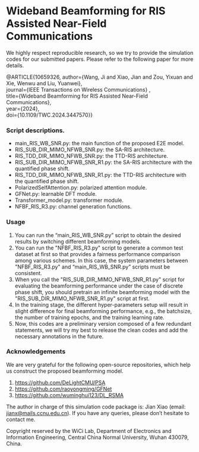 # Wideband Beamforming for RIS Assisted Near-Field Communications

We highly respect reproducible research, so we try to provide the simulation codes for our submitted papers. Please refer to the following paper for more details.

@ARTICLE{10659326,
  author={Wang, Ji and Xiao, Jian and Zou, Yixuan and Xie, Wenwu and Liu, Yuanwei},<br/>
  journal={IEEE Transactions on Wireless Communications} ,<br/>
  title={Wideband Beamforming for RIS Assisted Near-Field Communications},<br/>
  year={2024},<br/>
  doi={10.1109/TWC.2024.3447570}}


### Script descriptions.

* main_RIS_WB_SNR.py: the main function of the proposed E2E model.<br/>
* RIS_SUB_DIR_MIMO_NFWB_SNR.py: the SA-RIS architecture.<br/>
* RIS_TDD_DIR_MIMO_NFWB_SNR.py: the TTD-RIS architecture.<br/>
* RIS_SUB_DIR_MIMO_NFWB_SNR_R1.py: the SA-RIS architecture with the quantified phase shift.<br/>
* RIS_TDD_DIR_MIMO_NFWB_SNR_R1.py: the TTD-RIS architecture with the quantified phase shift.<br/>
* PolarizedSelfAttention.py: polarized attention module.<br/>
* GFNet.py: learnable DFT module.<br/>
* Transformer_model.py: transformer module.<br/>
* NFBF_RIS_R3.py: channel generation functions.<br/>


### Usage

1. You can run the “main_RIS_WB_SNR.py” script to obtain the desired results by switching different beamforming models. <br/>
2. You can run the "NFBF_RIS_R3.py" script to generate a common test dataset at first so that provides a fairness performance comparison among various schemes. In this case, the system parameters between "NFBF_RIS_R3.py" and “main_RIS_WB_SNR.py” scripts must be consistent.<br/>
3. When you call the "RIS_SUB_DIR_MIMO_NFWB_SNR_R1.py" script for evaluating the beamforming performance under the case of discrete phase shift, you should pretrain an infinite beamforming model with the "RIS_SUB_DIR_MIMO_NFWB_SNR_R1.py" script at first. <br/>
4. In the training stage, the different hyper-parameters setup will result in slight difference for final beamforming performance, e.g., the batchsize, the number of training epochs, and the training learning rate.<br/>
5. Now, this codes are a preliminary version composed of a few redundant statements, we will try my best to release the clean codes and add the necessary annotations in the future.<br/>


### Acknowledgements

We are very grateful for the following open-source repositories, which help us construct the proposed beamforming model.<br/>
1.  https://github.com/DeLightCMU/PSA <br/>
2.  https://github.com/raoyongming/GFNet <br/>
3.  https://github.com/wuminghui123/DL_RSMA <br/>

The author in charge of this simulation code package is: Jian Xiao (email: jianx@mails.ccnu.edu.cn). If you have any queries, please don’t hesitate to contact me.

Copyright reserved by the WiCi Lab, Department of Electronics and Information Engineering, Central China Normal University, Wuhan 430079, China.
